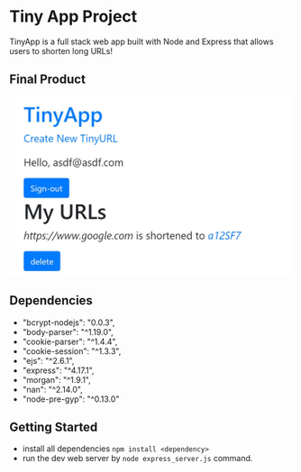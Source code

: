 # Tiny App Project

TinyApp is a full stack web app built with Node and Express that allows users to shorten long URLs!

## Final Product
!["Screenshot of TinyApp"](https://github.com/wonseobshin/TinyApp/blob/master/docs/ss.JPG)

## Dependencies
- "bcrypt-nodejs": "0.0.3",
- "body-parser": "^1.19.0",
- "cookie-parser": "^1.4.4",
- "cookie-session": "^1.3.3",
- "ejs": "^2.6.1",
- "express": "^4.17.1",
- "morgan": "^1.9.1",
- "nan": "^2.14.0",
- "node-pre-gyp": "^0.13.0"

## Getting Started

- install all dependencies
`npm install <dependency>`
- run the dev web server by `node express_server.js` command.